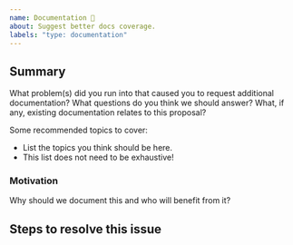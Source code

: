 ```yaml
---
name: Documentation 📝
about: Suggest better docs coverage.
labels: "type: documentation"
---
```


<!--
  To make it easier for us to help you, please include as much useful information as possible.

  Useful Links:
  - Documentation: https://design.innovaccer.com
  - Contributing: https://github.com/aregee/design-system/blob/master/CONTRIBUTING.md


  Before opening a new issue, please search existing issues: https://github.com/aregee/design-system/issues
-->

## Summary

What problem(s) did you run into that caused you to request additional documentation? What questions do you think we should answer? What, if any, existing documentation relates to this proposal?

Some recommended topics to cover:

- List the topics you think should be here.
- This list does not need to be exhaustive!

### Motivation

Why should we document this and who will benefit from it?

## Steps to resolve this issue

<!-- Your suggestion may require additional steps. Remember to add any relevant labels. Note that you'll need to fill in the link to a similar article as well as the correct section. -->

